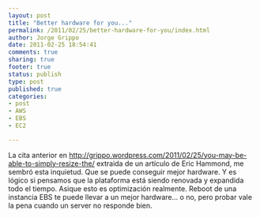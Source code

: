 ```yaml
--- 
layout: post
title: "Better hardware for you..."
permalink: /2011/02/25/better-hardware-for-you/index.html
author: Jorge Grippo
date: 2011-02-25 18:54:41
comments: true
sharing: true
footer: true
status: publish
type: post
published: true
categories: 
- post
- AWS
- EBS
- EC2

---
```

<!-- 174 -->
La cita anterior en http://grippo.wordpress.com/2011/02/25/you-may-be-able-to-simply-resize-the/ extraida de un artículo de Eric Hammond, me sembró esta inquietud. Que se puede conseguir mejor hardware. Y es lógico si pensamos que la plataforma está siendo renovada y expandida todo el tiempo. Asique esto es optimización realmente. Reboot de una instancia EBS te puede llevar a un mejor hardware... o no, pero probar vale la pena cuando un server no responde bien.

